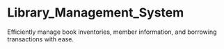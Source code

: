 # Library_Management_System
Efficiently manage book inventories, member information, and borrowing transactions with ease.
